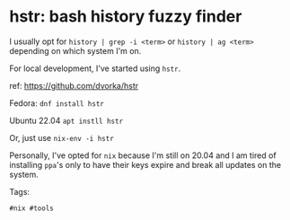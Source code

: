 # hstr: bash history fuzzy finder

I usually opt for `history | grep -i <term>` or `history | ag <term>`
depending on which system I'm on.

For local development, I've started using `hstr`.

ref: https://github.com/dvorka/hstr

Fedora: `dnf install hstr`

Ubuntu 22.04 `apt instll hstr`

Or, just use `nix-env -i hstr`

Personally, I've opted for `nix` because I'm still on 20.04 and I am 
tired of installing `ppa`'s only to have their keys expire and break
all updates on the system.

Tags:

    #nix #tools


